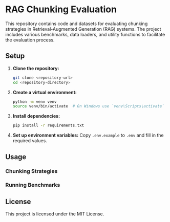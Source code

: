# RAG Chunking Evaluation

This repository contains code and datasets for evaluating chunking strategies in Retrieval-Augmented Generation (RAG) systems. The project includes various benchmarks, data loaders, and utility functions to facilitate the evaluation process.

## Setup

1. **Clone the repository:**
    ```sh
    git clone <repository-url>
    cd <repository-directory>
    ```

2. **Create a virtual environment:**
    ```sh
    python -m venv venv
    source venv/bin/activate  # On Windows use `venv\Scripts\activate`
    ```

3. **Install dependencies:**
    ```sh
    pip install -r requirements.txt
    ```

4. **Set up environment variables:**
    Copy `.env.example` to `.env` and fill in the required values.

## Usage

### Chunking Strategies

### Running Benchmarks

## License

This project is licensed under the MIT License.
